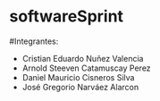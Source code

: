 # softwareSprint
#Integrantes:
- Cristian Eduardo Nuñez Valencia
- Arnold Steeven Catamuscay Perez
- Daniel Mauricio Cisneros Silva
- José Gregorio Narváez Alarcon
